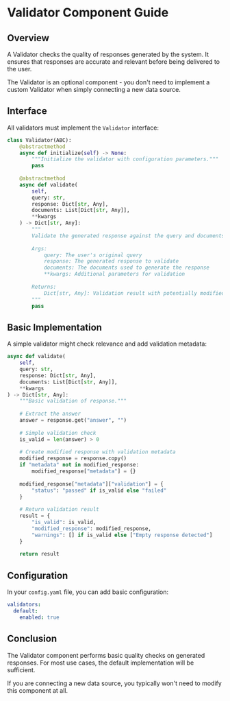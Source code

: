 # Validator Component Guide

## Overview

A Validator checks the quality of responses generated by the system. It ensures that responses are accurate and relevant before being delivered to the user.

The Validator is an optional component - you don't need to implement a custom Validator when simply connecting a new data source.

## Interface

All validators must implement the `Validator` interface:

```python
class Validator(ABC):
    @abstractmethod
    async def initialize(self) -> None:
        """Initialize the validator with configuration parameters."""
        pass
        
    @abstractmethod
    async def validate(
        self, 
        query: str, 
        response: Dict[str, Any], 
        documents: List[Dict[str, Any]],
        **kwargs
    ) -> Dict[str, Any]:
        """
        Validate the generated response against the query and documents.
        
        Args:
            query: The user's original query
            response: The generated response to validate
            documents: The documents used to generate the response
            **kwargs: Additional parameters for validation
            
        Returns:
            Dict[str, Any]: Validation result with potentially modified response
        """
        pass
```

## Basic Implementation

A simple validator might check relevance and add validation metadata:

```python
async def validate(
    self, 
    query: str, 
    response: Dict[str, Any], 
    documents: List[Dict[str, Any]],
    **kwargs
) -> Dict[str, Any]:
    """Basic validation of response."""
    
    # Extract the answer
    answer = response.get("answer", "")
    
    # Simple validation check
    is_valid = len(answer) > 0
    
    # Create modified response with validation metadata
    modified_response = response.copy()
    if "metadata" not in modified_response:
        modified_response["metadata"] = {}
        
    modified_response["metadata"]["validation"] = {
        "status": "passed" if is_valid else "failed"
    }
    
    # Return validation result
    result = {
        "is_valid": is_valid,
        "modified_response": modified_response,
        "warnings": [] if is_valid else ["Empty response detected"]
    }
    
    return result
```

## Configuration

In your `config.yaml` file, you can add basic configuration:

```yaml
validators:
  default:
    enabled: true
```

## Conclusion

The Validator component performs basic quality checks on generated responses. For most use cases, the default implementation will be sufficient.

If you are connecting a new data source, you typically won't need to modify this component at all.

